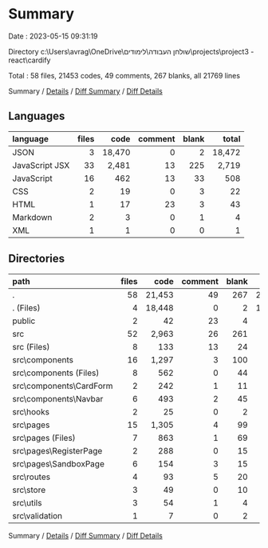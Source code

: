 # Summary

Date : 2023-05-15 09:31:19

Directory c:\\Users\\avrag\\OneDrive\\שולחן העבודה\\לימודים\\projects\\project3 - react\\cardify

Total : 58 files,  21453 codes, 49 comments, 267 blanks, all 21769 lines

Summary / [Details](details.md) / [Diff Summary](diff.md) / [Diff Details](diff-details.md)

## Languages
| language | files | code | comment | blank | total |
| :--- | ---: | ---: | ---: | ---: | ---: |
| JSON | 3 | 18,470 | 0 | 2 | 18,472 |
| JavaScript JSX | 33 | 2,481 | 13 | 225 | 2,719 |
| JavaScript | 16 | 462 | 13 | 33 | 508 |
| CSS | 2 | 19 | 0 | 3 | 22 |
| HTML | 1 | 17 | 23 | 3 | 43 |
| Markdown | 2 | 3 | 0 | 1 | 4 |
| XML | 1 | 1 | 0 | 0 | 1 |

## Directories
| path | files | code | comment | blank | total |
| :--- | ---: | ---: | ---: | ---: | ---: |
| . | 58 | 21,453 | 49 | 267 | 21,769 |
| . (Files) | 4 | 18,448 | 0 | 2 | 18,450 |
| public | 2 | 42 | 23 | 4 | 69 |
| src | 52 | 2,963 | 26 | 261 | 3,250 |
| src (Files) | 8 | 133 | 13 | 24 | 170 |
| src\\components | 16 | 1,297 | 3 | 100 | 1,400 |
| src\\components (Files) | 8 | 562 | 0 | 44 | 606 |
| src\\components\\CardForm | 2 | 242 | 1 | 11 | 254 |
| src\\components\\Navbar | 6 | 493 | 2 | 45 | 540 |
| src\\hooks | 2 | 25 | 0 | 2 | 27 |
| src\\pages | 15 | 1,305 | 4 | 99 | 1,408 |
| src\\pages (Files) | 7 | 863 | 1 | 69 | 933 |
| src\\pages\\RegisterPage | 2 | 288 | 0 | 15 | 303 |
| src\\pages\\SandboxPage | 6 | 154 | 3 | 15 | 172 |
| src\\routes | 4 | 93 | 5 | 20 | 118 |
| src\\store | 3 | 49 | 0 | 10 | 59 |
| src\\utils | 3 | 54 | 1 | 4 | 59 |
| src\\validation | 1 | 7 | 0 | 2 | 9 |

Summary / [Details](details.md) / [Diff Summary](diff.md) / [Diff Details](diff-details.md)